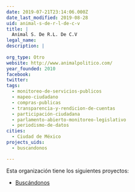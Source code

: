 ```yaml
---
date: 2019-07-21T23:14:06.000Z
date_last_modified: 2019-08-28
uid: animal-s-de-r-l-de-c-v
title: |
  Animal S. De R.L. De C.V
legal_name: 
description: |
  
org_type: Otro
website: http://www.animalpolitico.com/
year_founded: 2010
facebook: 
twitter: 
tags:
  - monitoreo-de-servicios-publicos
  - mapeo-ciudadano
  - compras-publicas
  - transparencia-y-rendicion-de-cuentas
  - participación-ciudadana
  - parlamento-abierto-monitoreo-legislativo
  - periodismo-de-datos
cities: 
  - Ciudad de México
projects_uids:
  - buscandonos

---
```


Esta organización tiene los siguientes proyectos:

- [Buscándonos](/proyectos/buscandonos)
